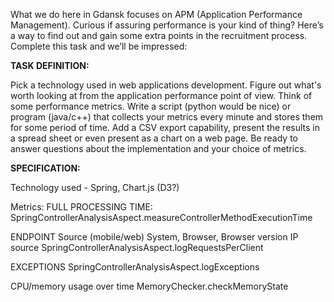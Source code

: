 What we do here in Gdansk focuses on APM (Application Performance Management). Curious if assuring performance is your kind of thing? Here’s a way to find out and gain some extra points in the recruitment process. Complete this task and we’ll be impressed:

**TASK DEFINITION:**

Pick a technology used in web applications development. 
Figure out what's worth looking at from the application performance point of view.
Think of some performance metrics. Write a script (python would be nice) or program (java/c++) 
that collects your metrics every minute and stores them for some period of time.
Add a CSV export capability, present the results in a spread sheet or even present as a chart on a web page.
Be ready to answer questions about the implementation and your choice of metrics.

**SPECIFICATION:**

Technology used - Spring, Chart.js (D3?)

Metrics:
FULL PROCESSING TIME:
    SpringControllerAnalysisAspect.measureControllerMethodExecutionTime

ENDPOINT
Source (mobile/web)
System, Browser, Browser version
IP source
    SpringControllerAnalysisAspect.logRequestsPerClient    

EXCEPTIONS
    SpringControllerAnalysisAspect.logExceptions
    
CPU/memory usage over time
    MemoryChecker.checkMemoryState